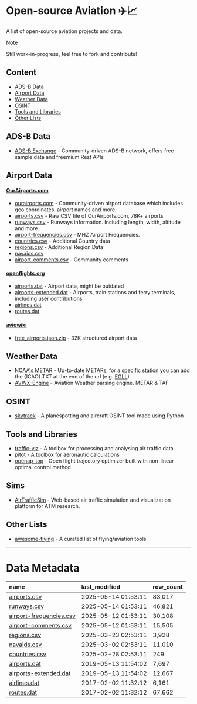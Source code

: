# Open-source Aviation ✈️📈
A list of open-source aviation projects and data.

> [!NOTE]
> Still work-in-progress, feel free to fork and contribute!

## Content
* [ADS-B Data](#ads-b-data)
* [Airport Data](#airport-data)
* [Weather Data](#weather-data)
* [OSINT](#osint)
* [Tools and Libraries](#tools-and-libraries)
* [Other Lists](#other-lists)


## ADS-B Data
* [ADS-B Exchange](https://www.adsbexchange.com/) - Community-driven ADS-B network, offers free sample data and freemium Rest APIs


## Airport Data
#### [OurAirports.com](https://ourairports.com/)
* [ourairports.com](https://ourairports.com/) - Community-driven airport database which includes geo coordinates, airport names and more.
* [airports.csv](https://raw.githubusercontent.com/davidmegginson/ourairports-data/main/airports.csv) - Raw CSV file of OurAirports.com,  78K+ airports
* [runways.csv](https://raw.githubusercontent.com/davidmegginson/ourairports-data/main/runways.csv) - Runways information. Including length, width, altitude and more.
* [airport-frequencies.csv](https://raw.githubusercontent.com/davidmegginson/ourairports-data/main/airport-frequencies.csv) - MHZ Airport Frequencies.
* [countries.csv](https://raw.githubusercontent.com/davidmegginson/ourairports-data/main/countries.csv) - Additional Country data
* [regions.csv](https://raw.githubusercontent.com/davidmegginson/ourairports-data/main/regions.csv) - Additional Region Data
* [navaids.csv](https://raw.githubusercontent.com/davidmegginson/ourairports-data/main/navaids.csv)
* [airport-comments.csv](https://raw.githubusercontent.com/davidmegginson/ourairports-data/main/airport-comments.csv) - Community comments

#### [openflights.org](https://openflights.org/)
* [airports.dat](https://raw.githubusercontent.com/jpatokal/openflights/master/data/airports.dat) - Airport data, might be outdated
* [airports-extended.dat](https://raw.githubusercontent.com/jpatokal/openflights/master/data/airports-extended.dat) - Airports, train stations and ferry terminals, including user contributions
* [airlines.dat](https://raw.githubusercontent.com/jpatokal/openflights/master/data/airlines.dat)
* [routes.dat](https://raw.githubusercontent.com/jpatokal/openflights/master/data/routes.dat)

#### [aviowiki](https://aviowiki.com/)
* [free_airports.json.zip](https://exports.aviowiki.com/free_airports.json.zip) - 32K structured airport data

## Weather Data

* [NOAA's METAR](https://tgftp.nws.noaa.gov/data/observations/metar/stations/) - Up-to-date METARs, for a specific station you can add the {ICAO}.TXT at the end of the url (e.g. [EGLL](https://tgftp.nws.noaa.gov/data/observations/metar/stations/EGLL.TXT))
* [AVWX-Engine](https://github.com/avwx-rest/avwx-engine) - Aviation Weather parsing engine. METAR & TAF

## OSINT
* [skytrack](https://github.com/ANG13T/skytrack) - A planespotting and aircraft OSINT tool made using Python

## Tools and Libraries
* [traffic-viz](https://github.com/xoolive/traffic) - A toolbox for processing and analysing air traffic data
* [pitot](https://github.com/open-aviation/pitot) - A toolbox for aeronautic calculations
* [openap-top](https://github.com/junzis/openap-top) - Open flight trajectory optimizer built with non-linear optimal control method

## Sims
* [AirTrafficSim](https://github.com/HKUST-OCTAD-LAB/AirTrafficSim) - Web-based air traffic simulation and visualization platform for ATM research.

## Other Lists
* [awesome-flying](https://github.com/bauidch/awesome-flying) - A curated list of flying/aviation tools

----

# Data Metadata

| name                                                                                                                      | last_modified       | row_count   |
|:--------------------------------------------------------------------------------------------------------------------------|:--------------------|:------------|
| [airports.csv](https://raw.githubusercontent.com/davidmegginson/ourairports-data/main/airports.csv)                       | 2025-05-14 01:53:11 | 83,017      |
| [runways.csv](https://raw.githubusercontent.com/davidmegginson/ourairports-data/main/runways.csv)                         | 2025-05-14 01:53:11 | 46,821      |
| [airport-frequencies.csv](https://raw.githubusercontent.com/davidmegginson/ourairports-data/main/airport-frequencies.csv) | 2025-05-12 01:53:11 | 30,108      |
| [airport-comments.csv](https://raw.githubusercontent.com/davidmegginson/ourairports-data/main/airport-comments.csv)       | 2025-05-12 01:53:11 | 15,505      |
| [regions.csv](https://raw.githubusercontent.com/davidmegginson/ourairports-data/main/regions.csv)                         | 2025-03-23 02:53:11 | 3,928       |
| [navaids.csv](https://raw.githubusercontent.com/davidmegginson/ourairports-data/main/navaids.csv)                         | 2025-03-02 02:53:11 | 11,010      |
| [countries.csv](https://raw.githubusercontent.com/davidmegginson/ourairports-data/main/countries.csv)                     | 2025-02-28 02:53:11 | 249         |
| [airports.dat](https://raw.githubusercontent.com/jpatokal/openflights/master/data/airports.dat)                           | 2019-05-13 11:54:02 | 7,697       |
| [airports-extended.dat](https://raw.githubusercontent.com/jpatokal/openflights/master/data/airports-extended.dat)         | 2019-05-13 11:54:02 | 12,667      |
| [airlines.dat](https://raw.githubusercontent.com/jpatokal/openflights/master/data/airlines.dat)                           | 2017-02-02 11:32:12 | 6,161       |
| [routes.dat](https://raw.githubusercontent.com/jpatokal/openflights/master/data/routes.dat)                               | 2017-02-02 11:32:12 | 67,662      |